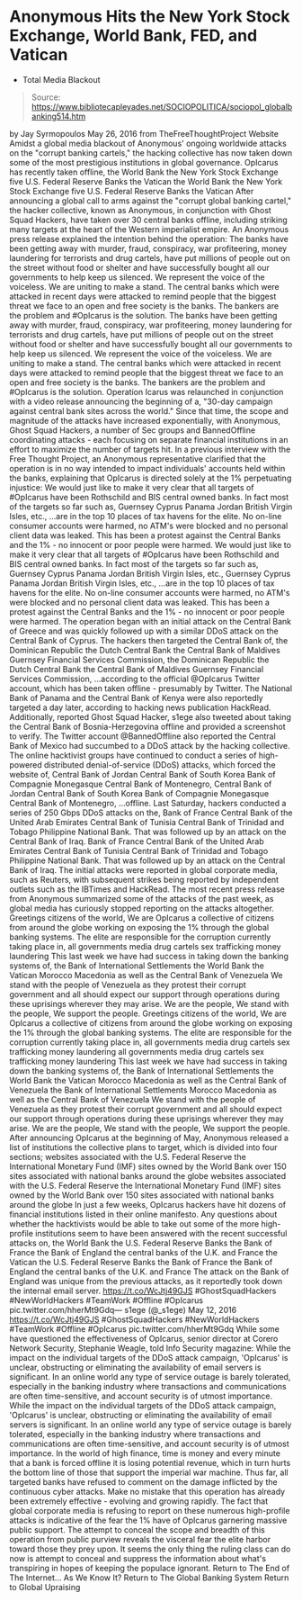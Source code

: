 # Anonymous Hits the New York Stock Exchange, World Bank, FED, and Vatican 
- Total Media Blackout

> Source: https://www.bibliotecapleyades.net/SOCIOPOLITICA/sociopol_globalbanking514.htm

by Jay Syrmopoulos May 26, 2016
from TheFreeThoughtProject Website
Amidst a global media blackout of Anonymous' ongoing worldwide attacks on the "corrupt banking cartels," the hacking collective has now taken down some of the most prestigious institutions in global governance.
OpIcarus has recently taken offline,
the World Bank the New York Stock Exchange five U.S. Federal Reserve Banks the Vatican
the World Bank
the New York Stock Exchange
five U.S. Federal Reserve Banks
the Vatican
After announcing a global call to arms against the "corrupt global banking cartel," the hacker collective, known as Anonymous, in conjunction with Ghost Squad Hackers, have taken over 30 central banks offline, including striking many targets at the heart of the Western imperialist empire.
An Anonymous press release explained the intention behind the operation:
The banks have been getting away with murder, fraud, conspiracy, war profiteering, money laundering for terrorists and drug cartels, have put millions of people out on the street without food or shelter and have successfully bought all our governments to help keep us silenced. We represent the voice of the voiceless. We are uniting to make a stand. The central banks which were attacked in recent days were attacked to remind people that the biggest threat we face to an open and free society is the banks. The bankers are the problem and #OpIcarus is the solution.
The banks have been getting away with murder, fraud, conspiracy, war profiteering, money laundering for terrorists and drug cartels, have put millions of people out on the street without food or shelter and have successfully bought all our governments to help keep us silenced.
We represent the voice of the voiceless. We are uniting to make a stand. The central banks which were attacked in recent days were attacked to remind people that the biggest threat we face to an open and free society is the banks.
The bankers are the problem and #OpIcarus is the solution.
Operation Icarus was relaunched in conjunction with a video release announcing the beginning of a,
"30-day campaign against central bank sites across the world."
Since that time, the scope and magnitude of the attacks have increased exponentially, with Anonymous, Ghost Squad Hackers, a number of Sec groups and BannedOffline coordinating attacks - each focusing on separate financial institutions in an effort to maximize the number of targets hit.
In a previous interview with the Free Thought Project, an Anonymous representative clarified that the operation is in no way intended to impact individuals' accounts held within the banks, explaining that OpIcarus is directed solely at the 1% perpetuating injustice:
We would just like to make it very clear that all targets of #OpIcarus have been Rothschild and BIS central owned banks. In fact most of the targets so far such as, Guernsey Cyprus Panama Jordan British Virgin Isles, etc., ...are in the top 10 places of tax havens for the elite. No on-line consumer accounts were harmed, no ATM's were blocked and no personal client data was leaked. This has been a protest against the Central Banks and the 1% - no innocent or poor people were harmed.
We would just like to make it very clear that all targets of #OpIcarus have been Rothschild and BIS central owned banks.
In fact most of the targets so far such as,
Guernsey Cyprus Panama Jordan British Virgin Isles, etc.,
Guernsey
Cyprus
Panama
Jordan
British Virgin Isles, etc.,
...are in the top 10 places of tax havens for the elite.
No on-line consumer accounts were harmed, no ATM's were blocked and no personal client data was leaked. This has been a protest against the Central Banks and the 1% - no innocent or poor people were harmed.
The operation began with an initial attack on the Central Bank of Greece and was quickly followed up with a similar DDoS attack on the Central Bank of Cyprus.
The hackers then targeted the Central Bank of,
the Dominican Republic the Dutch Central Bank the Central Bank of Maldives Guernsey Financial Services Commission,
the Dominican Republic
the Dutch Central Bank
the Central Bank of Maldives
Guernsey Financial Services Commission,
...according to the official @OpIcarus Twitter account, which has been taken offline - presumably by Twitter.
The National Bank of Panama and the Central Bank of Kenya were also reportedly targeted a day later, according to hacking news publication HackRead.
Additionally, reported Ghost Squad Hacker, s1ege also tweeted about taking the Central Bank of Bosnia-Herzegovina offline and provided a screenshot to verify. The Twitter account @BannedOffline also reported the Central Bank of Mexico had succumbed to a DDoS attack by the hacking collective.
The online hacktivist groups have continued to conduct a series of high-powered distributed denial-of-service (DDoS) attacks, which forced the website of,
Central Bank of Jordan Central Bank of South Korea Bank of Compagnie Monegasque Central Bank of Montenegro,
Central Bank of Jordan
Central Bank of South Korea
Bank of Compagnie Monegasque
Central Bank of Montenegro,
...offline.
Last Saturday, hackers conducted a series of 250 Gbps DDoS attacks on the,
Bank of France Central Bank of the United Arab Emirates Central Bank of Tunisia Central Bank of Trinidad and Tobago Philippine National Bank. That was followed up by an attack on the Central Bank of Iraq.
Bank of France
Central Bank of the United Arab Emirates
Central Bank of Tunisia
Central Bank of Trinidad and Tobago
Philippine National Bank.
That was followed up by an attack on the Central Bank of Iraq.
The initial attacks were reported in global corporate media, such as Reuters, with subsequent strikes being reported by independent outlets such as the IBTimes and HackRead.
The most recent press release from Anonymous summarized some of the attacks of the past week, as global media has curiously stopped reporting on the attacks altogether.
Greetings citizens of the world, We are OpIcarus a collective of citizens from around the globe working on exposing the 1% through the global banking systems. The elite are responsible for the corruption currently taking place in, all governments media drug cartels sex trafficking money laundering This last week we have had success in taking down the banking systems of, the Bank of International Settlements the World Bank the Vatican Morocco Macedonia as well as the Central Bank of Venezuela We stand with the people of Venezuela as they protest their corrupt government and all should expect our support through operations during these uprisings wherever they may arise. We are the people, We stand with the people, We support the people.
Greetings citizens of the world,
We are OpIcarus a collective of citizens from around the globe working on exposing the 1% through the global banking systems.
The elite are responsible for the corruption currently taking place in,
all governments media drug cartels sex trafficking money laundering
all governments
media
drug cartels
sex trafficking
money laundering
This last week we have had success in taking down the banking systems of,
the Bank of International Settlements the World Bank the Vatican Morocco Macedonia as well as the Central Bank of Venezuela
the Bank of International Settlements
Morocco
Macedonia
as well as the Central Bank of Venezuela
We stand with the people of Venezuela as they protest their corrupt government and all should expect our support through operations during these uprisings wherever they may arise.
We are the people, We stand with the people, We support the people.
After announcing OpIcarus at the beginning of May, Anonymous released a list of institutions the collective plans to target, which is divided into four sections;
websites associated with the U.S. Federal Reserve the International Monetary Fund (IMF) sites owned by the World Bank over 150 sites associated with national banks around the globe
websites associated with the U.S. Federal Reserve
the International Monetary Fund (IMF)
sites owned by the World Bank
over 150 sites associated with national banks around the globe
In just a few weeks, OpIcarus hackers have hit dozens of financial institutions listed in their online manifesto.
Any questions about whether the hacktivists would be able to take out some of the more high-profile institutions seem to have been answered with the recent successful attacks on,
the World Bank the U.S. Federal Reserve Banks the Bank of France the Bank of England the central banks of the U.K. and France the Vatican
the U.S. Federal Reserve Banks
the Bank of France
the Bank of England
the central banks of the U.K. and France
The attack on the Bank of England was unique from the previous attacks, as it reportedly took down the internal email server.
https://t.co/WcJtj49GJS #GhostSquadHackers #NewWorldHackers #TeamWork #Offline #OpIcarus pic.twitter.com/hherMt9Gdq— s1ege (@_s1ege) May 12, 2016
https://t.co/WcJtj49GJS #GhostSquadHackers #NewWorldHackers #TeamWork #Offline #OpIcarus pic.twitter.com/hherMt9Gdq
While some have questioned the effectiveness of OpIcarus, senior director at Corero Network Security, Stephanie Weagle, told Info Security magazine:
While the impact on the individual targets of the DDoS attack campaign, 'OpIcarus' is unclear, obstructing or eliminating the availability of email servers is significant. In an online world any type of service outage is barely tolerated, especially in the banking industry where transactions and communications are often time-sensitive, and account security is of utmost importance.
While the impact on the individual targets of the DDoS attack campaign, 'OpIcarus' is unclear, obstructing or eliminating the availability of email servers is significant.
In an online world any type of service outage is barely tolerated, especially in the banking industry where transactions and communications are often time-sensitive, and account security is of utmost importance.
In the world of high finance, time is money and every minute that a bank is forced offline it is losing potential revenue, which in turn hurts the bottom line of those that support the imperial war machine.
Thus far, all targeted banks have refused to comment on the damage inflicted by the continuous cyber attacks.
Make no mistake that this operation has already been extremely effective - evolving and growing rapidly. The fact that global corporate media is refusing to report on these numerous high-profile attacks is indicative of the fear the 1% have of OpIcarus garnering massive public support.
The attempt to conceal the scope and breadth of this operation from public purview reveals the visceral fear the elite harbor toward those they prey upon.
It seems the only thing the ruling class can do now is attempt to conceal and suppress the information about what's transpiring in hopes of keeping the populace ignorant.
Return to The End of The Internet... As We Know It?
Return to The Global Banking System
Return to Global Upraising
